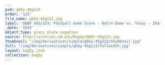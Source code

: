 ```yaml
---
pid: gbby-45g123
order: '123'
file_name: gbby-45g123.jpg
label: 'GBBY 45G/123: Football Game Scene - Notre Dame vs. Texas - 1934'
_date: '1934'
object_type: glass plate negative
source: http://archives.nd.edu/Bagby/GBBY-45g123.jpg
thumbnail: "/img/derivatives/simple/gbby-45g123/thumbnail.jpg"
full: "/img/derivatives/simple/gbby-45g123/fullwidth.jpg"
layout: bagby_item
collection: bagby
---
```

